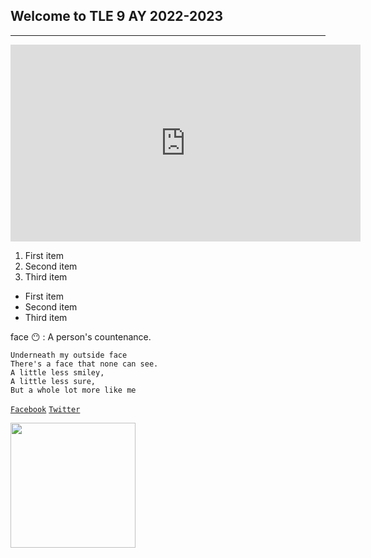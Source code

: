 ## Welcome to TLE 9 AY 2022-2023
---

<iframe width="560" height="315" src="https://www.youtube.com/embed/2r9UtIhOI8M" title="YouTube video player" frameborder="0" allow="accelerometer; autoplay; clipboard-write; encrypted-media; gyroscope; picture-in-picture" allowfullscreen></iframe>

1. First item 
2. Second item
3. Third item

- First item
- Second item
- Third item

face 😶
: A person's countenance.

```
Underneath my outside face
There's a face that none can see.
A little less smiley,
A little less sure,
But a whole lot more like me
```

[`Facebook`](https://www.facebook.com/sirgain)
[`Twitter`](https://www.twitter.com/sirgain)

<img src="https://jhsportal.adnu.edu.ph/pluginfile.php/1/theme_remui/section_html/942325426/welcomebg.png" width="200">

<html>
<head>
	<title></title>
	<style type="text/css">
		tr:hover{
			background-color: #55E6C1;
		}
		
		.a{
			text-transform: uppercase;
			color: darkblue;
			font-weight: bolder;
		}
		.a:hover
		{
			background-color: #FD7272;
			
		}
		td{
			width: 200px;
			font-size: 15px;
		}
	</style>
</head>
<body>
  <table>
    <tr class="a">
      <td width="25">CN</td> 
      <td>Group A</td> 
      <td>Group B</td>
    </tr>
    <tr>
      <td width="25">1</td> 
      <td>Aguilar, Gabriel Emmanuel</td> 
      <td>Almazar, Shulaika Althea</td>
    </tr>
    <tr>
      <td width="25">2</td> 
      <td>Ayala, Daniel Nicholaz</td> 
      <td>Bermundo, Ronin Shen</td>
    </tr>
    <tr>
      <td width="25">3</td> 
      <td>Barrosa, Fatima Zen T.</td> 
      <td>Besa, Xebastian Jed </td>
    </tr>
    <tr>
      <td width="25">4</td> 
      <td>Carido, Kiesha Miel</td> 
      <td>Biscocho, Angel Sophia</td>
    </tr>
    <tr>
      <td width="25">5</td> 
      <td>Deniña, Emma Rose E.</td> 
      <td>Cope, Anika Maurene</td>
    </tr>
    <tr>
      <td width="25">6</td> 
      <td>Gogola, Eljo Zion B.</td> 
      <td>De Guzman, Fiona KATE</td>
    </tr>
    <tr>
      <td width="25">7</td> 
      <td>Legaspi, Lean Kharlmarx T.</td> 
      <td>Deduque, JOHANN MANUEL</td>
    </tr>
    <tr>
      <td width="25">8</td> 
      <td>Magpantay, Jordan Christian V.</td> 
      <td>Dolanas, Kahia Adona</td>
    </tr>
    <tr>
      <td width="25">9</td> 
      <td>Malabed, Fredireck Gabriel C.</td> 
      <td>Eclarinal, Jaden Christianne</td>
    </tr>
    <tr>
      <td width="25">10</td> 
      <td>Manongsong, Janrei Vinze B.</td> 
      <td>Espiritu, Stephen Avery</td>
    </tr>
    <tr>
      <td width="25">11</td> 
      <td>Parde, Angelic Nell S.</td> 
      <td>Gapol, Zachary Philippe Fante</td>
    </tr>
    <tr>
      <td width="25">12</td> 
      <td>Prestado, Kiara Camille P.</td> 
      <td>Garcillanosa, Khrysia Rei</td>
    </tr>
    <tr>
      <td width="25">13</td> 
      <td>Ramos, Jan Rione C.</td> 
      <td>Haider, Wania Bismah</td>
    </tr>
    <tr>
      <td width="25">14</td> 
      <td>Rosas, Justin G.</td> 
      <td>Legarto, Dairo Nicolas</td>
    </tr>
    <tr>
      <td width="25">15</td> 
      <td>Sarmiento, James Francis A.</td> 
      <td>Mariano, Nathaniel Mathew</td>
    </tr>
    <tr>
      <td width="25">16</td> 
      <td>Singson, Juancarlos Yuri P.</td> 
      <td>Melchor, Reina Nhitz Sofia</td>
    </tr>
    <tr>
      <td width="25">17</td> 
      <td>Tacorda, Lindsay R.</td> 
      <td>Obumani, Don Antonio</td>
    </tr>
    <tr>
      <td width="25">18</td> 
      <td>Tanguihan, Althea M.</td> 
      <td>Prado, Samantha Franchezca</td>
    </tr>
    <tr>
      <td width="25">19</td> 
      <td>Tipono, Mary Jobellene G.</td> 
      <td>Razon, Reese Aliya</td>
    </tr>
    <tr>
      <td width="25">20</td> 
      <td>Turiano, Alchevy P.</td> 
      <td>Rosana, Kyle Daniel</td>
    </tr>
    <tr>
      <td width="25">21</td> 
      <td></td> 
      <td>Saguit, Dannah Sophia V.</td>
    </tr>
    <tr>
      <td width="25">22</td> 
      <td></td> 
      <td>San Andres, James Cymon</td>
    </tr>
    <tr>
      <td width="25">23</td> 
      <td></td> 
      <td>Sumayao, Keon</td>
    </tr>
    <tr>
      <td width="25">24</td> 
      <td></td> 
      <td>Verceluz, Carl Justin</td>
    </tr>
    <tr>
      <td width="25">25</td> 
      <td></td> 
      <td>Vergara, Reenmarcus</td>
    </tr>
  </table>
</body>
</html>
